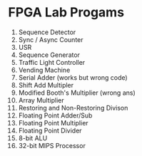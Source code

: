 # FPGA Lab Progams
1. Sequence Detector
2. Sync / Async Counter
3. USR
4. Sequence Generator
5. Traffic Light Controller
6. Vending Machine
7. Serial Adder (works but wrong code)
8. Shift Add Multipler
9. Modified Booth's Multiplier (wrong ans)
10. Array Multiplier
11. Restoring and Non-Restoring Divison
12. Floating Point Adder/Sub
13. Floating Point Multiplier
14. Floating Point Divider
15. 8-bit ALU
16. 32-bit MIPS Processor
